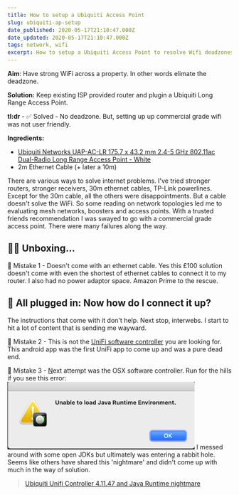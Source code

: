 ```yaml
---
title: How to setup a Ubiquiti Access Point
slug: ubiquiti-ap-setup
date_published: 2020-05-17T21:10:47.000Z
date_updated: 2020-05-17T21:10:47.000Z
tags: network, wifi
excerpt: How to setup a Ubiquiti Access Point to resolve Wifi deadzones. And, how to avoid some mistakes in setting it up.
---
```


**Aim**: Have strong WiFi across a property. In other words elimate the deadzone.

**Solution:** Keep existing ISP provided router and plugin a Ubiquiti Long Range Access Point.

**tl:dr** - ✅ Solved - No deadzone. But, setting up up commercial grade wifi was not user friendly.

**Ingredients:**

- [Ubiquiti Networks UAP-AC-LR 175.7 x 43.2 mm 2.4-5 GHz 802.11ac Dual-Radio Long Range Access Point - White](https://www.amazon.co.uk/gp/r.html?C=38VLIQ1P7ES9H&amp;K=32BU4EO7DARI&amp;M=urn:rtn:msg:20200430132013e0b9bda6501e4b1fa04e0a873fc0p0eu&amp;R=O36YOI0VYLLB&amp;T=C&amp;U=https%3A%2F%2Fwww.amazon.co.uk%2Fdp%2FB016K5A06C%2Fref%3Dpe_3187911_189395841_TE_dp_1&amp;H=HKVAUIQE2WJTRQIFRXVXS8OPE24A&amp;ref_=pe_3187911_189395841_TE_dp_1)
- 2m Ethernet Cable (+ later a 10m)

There are various ways to solve internet problems. I've tried stronger routers, stronger receivers, 30m ethernet cables, TP-Link powerlines. Except for the 30m cable, all the others were disappointments. But a cable doesn't solve the WiFi. So some reading on network topologies led me to evaluating mesh networks, boosters and access points. With a trusted friends recommendation I was swayed to go with a commercial grade access point. There were many failures along the way.

## 🤦‍♀️ Unboxing...

🛑 Mistake 1 - Doesn't come with an ethernet cable.
Yes this £100 solution doesn't come with even the shortest of ethernet cables to connect it to my router. I also had no power adaptor space. Amazon Prime to the rescue.

## 🤔 All plugged in: Now how do I connect it up?

The instructions that come with it don't help. Next stop, interwebs. I start to hit a lot of content that is sending me wayward. 

🛑 Mistake 2 - This is not the [UniFi software controller](https://play.google.com/store/apps/details?id=com.ubnt.unifi.edu) you are looking for. This android app was the first UniFi app to come up and was a pure dead end.

🛑 Mistake 3 - [N](https://play.google.com/store/apps/details?id=com.ubnt.unifi.edu)ext attempt was the OSX software controller. Run for the hills if you see this error:
![](/content/images/2020/05/Screen-Shot-2020-05-17-at-22.02.26.png)
I messed around with some open JDKs but ultimately was entering a rabbit hole. Seems like others have shared this 'nightmare' and didn't come up with much in the way of solution. 

> [Ubiquiti Unifi Controller 4.11.47 and Java Runtime nightmare](https://tongfamily.com/2019/10/08/ubiquiti-unifi-controller-4-11-47-and-java-runtime-nightmare/)

<!--//--><![CDATA[//><!--
		/*! This file is auto-generated */
		!function(d,l){"use strict";var e=!1,o=!1;if(l.querySelector)if(d.addEventListener)e=!0;if(d.wp=d.wp||{},!d.wp.receiveEmbedMessage)if(d.wp.receiveEmbedMessage=function(e){var t=e.data;if(t)if(t.secret||t.message||t.value)if(!/[^a-zA-Z0-9]/.test(t.secret)){var r,a,i,s,n,o=l.querySelectorAll('iframe[data-secret="'+t.secret+'"]'),c=l.querySelectorAll('blockquote[data-secret="'+t.secret+'"]');for(r=0;r<c.length;r++)c[r].style.display="none";for(r=0;r<o.length;r++)if(a=o[r],e.source===a.contentWindow){if(a.removeAttribute("style"),"height"===t.message){if(1e3<(i=parseInt(t.value,10)))i=1e3;else if(~~i<200)i=200;a.height=i}if("link"===t.message)if(s=l.createElement("a"),n=l.createElement("a"),s.href=a.getAttribute("src"),n.href=t.value,n.host===s.host)if(l.activeElement===a)d.top.location.href=t.value}}},e)d.addEventListener("message",d.wp.receiveEmbedMessage,!1),l.addEventListener("DOMContentLoaded",t,!1),d.addEventListener("load",t,!1);function t(){if(!o){o=!0;var e,t,r,a,i=-1!==navigator.appVersion.indexOf("MSIE 10"),s=!!navigator.userAgent.match(/Trident.*rv:11\./),n=l.querySelectorAll("iframe.wp-embedded-content");for(t=0;t<n.length;t++){if(!(r=n[t]).getAttribute("data-secret"))a=Math.random().toString(36).substr(2,10),r.src+="#?secret="+a,r.setAttribute("data-secret",a);if(i||s)(e=r.cloneNode(!0)).removeAttribute("security"),r.parentNode.replaceChild(e,r)}}}}(window,document);
//--><!]]>

I started to think I needed a physical controller since most of the docs are oriented around his setup. However, I revisted the Android options and downloaded the [Unifi Network app](https://play.google.com/store/apps/details?id=com.ubnt.easyunifi&amp;hl=en). Upon opening you get the following screen:
![](/content/images/2020/05/Screenshot_20200517-223735-1.png)
Again with the controller emphasis. Unintuitively, if you click on account you can then access setting up 'Standalone Devices'.
![](/content/images/2020/05/Screenshot_20200517-223744-1.png)
It's at this point you can search and add your new Unifi device. Once added, you can then tinker with the configuration. What's really nice is that the 2G and 5G by default share the same SSID - i.e. unlike lots of homes that have a network for each, the UniFi device optimises the network based on the strength of connection with a device on the network. 😎
![](/content/images/2020/05/Screenshot_20200517-221603-4.png)
## Results 

I had installed the access point right next to the router. I experienced immediate results as I walked through the deadzone. My mobile switched automatically to the Unifi network once a little way down the garden. And all the way to the garden shed. What I didn't test was inside the shed - it's amazing how buildings kill WiFi. Patch at best to no signal inside. 🤯
I decided to run a 10m cable between the router and the Unifi AP such that the Unifi device sits right at the window onlooking the garden. Now getting very strong signal across the garden - significant drop off ~80% once inside the shed, but at least it was a consistent connection. Based on several speed tests, I was getting 3mbs - 13mbs. That'll do pig. 👍

### Semi-helpful docs
[

UniFi - Device Adoption Methods for Remote UniFi Controllers

Overview This article describes several different layer-3 methods for adopting and deploying UniFi devices remotely. Our recommended methods are found below under the Chrome Web Browser and Mobile...

![](https://theme.zdassets.com/theme_assets/77613/9582a1ec2edfbb499a97e723894d2e9a4d8c66dd.png)Ubiquiti Networks Support and Help Center

![](https://theme.zdassets.com/theme_assets/77613/ff7ff89edfceb228b54443702ffba57c08d686fc.png)
](http://help.ui.com/hc/en-us/articles/204909754)
